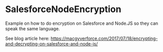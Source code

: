 # SalesforceNodeEncryption
Example on how to do encryption on Salesforce and Node.JS so they can speak the same language.

See blog article here: <a href="https://macgyverforce.com/2017/07/18/encrypting-and-decrypting-on-salesforce-and-node-js/">https://macgyverforce.com/2017/07/18/encrypting-and-decrypting-on-salesforce-and-node-js/</a>